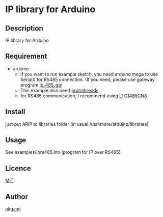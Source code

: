 IP library for Arduino
====

## Description
IP library for Arduino

## Requirement
* arduino
    * If you want to run example sketch, you need arduino mega to use SerialX for RS485 connection. (If you need, please use gateway program [ip\_485\_gw](https://github.com/nkgami/ip_485_gw)
    * This example also need [protothreads](http://playground.arduino.cc/Main/TutorialList#Timing).
    * for RS485 communication, I recommend using [LTC1485CN8](http://www.linear.com/purchase/LTC1485/LTC1485CN8%23PBF)

## Install
just put ARIP to libraries folder (in usual /usr/share/arduino/libraries)

## Usage
See examples/iprs485.ino (program for IP over RS485)

## Licence

[MIT](https://github.com/tcnksm/tool/blob/master/LICENCE)

## Author

[nkgami](https://github.com/nkgami)
